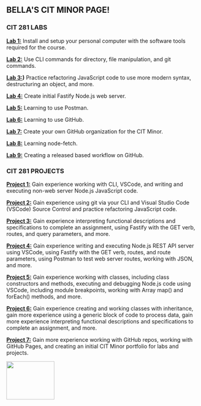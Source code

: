 ## BELLA'S CIT MINOR PAGE! 


### CIT 281 LABS

**[Lab 1:](https://isabellapilli.github.io/cit281-lab01/)**
Install and setup your personal computer with the software tools required for the course.

**[Lab 2:](https://isabellapilli.github.io/cit281-lab02/)**
Use CLI commands for directory, file manipulation, and git commands.


**[Lab 3:](https://isabellapilli.github.io/cit281-lab03/))**
Practice refactoring JavaScript code to use more modern syntax, destructuring an object, and more.

**[Lab 4:](https://isabellapilli.github.io/cit281-lab04/)**
Create initial Fastify Node.js web server.

**[Lab 5:](https://isabellapilli.github.io/cit281-lab05/)**
Learning to use Postman.

**[Lab 6:](https://isabellapilli.github.io/cit281-lab06/)**
Learning to use GitHub.

**[Lab 7:](https://isabellapilli.github.io/cit281-lab07/)**
Create your own GitHub organization for the CIT Minor.

**[Lab 8:](https://isabellapilli.github.io/cit281-lab08/)**
Learning node-fetch. 

**[Lab 9:](https://isabellapilli.github.io/cit281-lab09/)**
Creating a released based workflow on GitHub.


### CIT 281 PROJECTS

**[Project 1:](https://isabellapilli.github.io/cit281-p01/)**
Gain experience working with CLI, VSCode, and writing and executing non-web server Node.js JavaScript code.

**[Project 2:](https://isabellapilli.github.io/cit281-p02/)**
Gain experience using git via your CLI and Visual Studio Code (VSCode) Source Control and practice refactoring JavaScript code.

**[Project 3:](https://isabellapilli.github.io/cit281-p03/)**
Gain experience interpreting functional descriptions and specifications to complete an assignment, using Fastify with the GET verb, routes, and query parameters, and more.

**[Project 4:](https://isabellapilli.github.io/cit281-p04/)**
Gain experience writing and executing Node.js REST API server using VSCode, using Fastify with the GET verb, routes, and route parameters, using Postman to test web server routes, working with JSON, and more.

**[Project 5:](https://isabellapilli.github.io/cit281-p05/)**
Gain experience working with classes, including class constructors and methods, executing and debugging Node.js code using VSCode, including module breakpoints, working with Array map() and forEach() methods, and more.

**[Project 6:](https://isabellapilli.github.io/cit281-p06/)**
Gain experience creating and working classes with inheritance, gain more experience using a generic block of code to process data, gain more experience interpreting functional descriptions and specifications to complete an assignment, and more.

**[Project 7:](https://isabellapilli.github.io/cit281-p07/)**
Gain more experience working with GitHub repos, working with GitHub Pages, and creating an initial CIT Minor portfolio for labs and projects.

<img src="https://clipart.world/wp-content/uploads/2021/04/Old-Computer-clipart-transparent.png" width="125" height="100">
